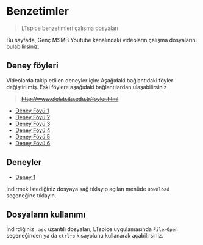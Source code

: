 # Benzetimler
> LTspice benzetimleri çalışma dosyaları

Bu sayfada, Genç MSMB Youtube kanalındaki videoların çalışma dosyalarını bulabilirsiniz.

## Deney föyleri

Videolarda takip edilen deneyler için: 
Aşağıdaki bağlantıdaki föyler değiştirilmiş. Eski föylere aşağıdaki bağlantılardan ulaşabilirsiniz
>~~http://www.elelab.itu.edu.tr/foyler.html~~
- [Deney Föyü 1](https://github.com/farukbrgl/benzetim/blob/master/Deney%20F%C3%B6yleri/ELEgiris-deney1.pdf)
- [Deney Föyü 2](https://github.com/farukbrgl/benzetim/blob/master/Deney%20F%C3%B6yleri/ELEgiris-deney2.pdf)	
- [Deney Föyü 3](https://github.com/farukbrgl/benzetim/blob/master/Deney%20F%C3%B6yleri/ELEgiris-deney3.pdf)
- [Deney Föyü 4](https://github.com/farukbrgl/benzetim/blob/master/Deney%20F%C3%B6yleri/ELEgiris-deney4.pdf)
- [Deney Föyü 5](https://github.com/farukbrgl/benzetim/blob/master/Deney%20F%C3%B6yleri/ELEgiris-deney5.pdf)
- [Deney Föyü 6](https://github.com/farukbrgl/benzetim/blob/master/Deney%20F%C3%B6yleri/ELEgiris-deney6.pdf)

## Deneyler

- [Deney 1](https://github.com/farukbrgl/benzetim/blob/master/Deneyler/deney1.zip)


İndirmek İstediğiniz dosyaya sağ tıklayıp açılan menüde `Download` seçeneğine tıklayın.

## Dosyaların kullanımı

İndirdiğiniz `.asc` uzantılı dosyaları, LTspice uygulamasında `File>Open` seçeneğinden ya da `ctrl+o` kısayolunu kullanarak açabilirsiniz.
